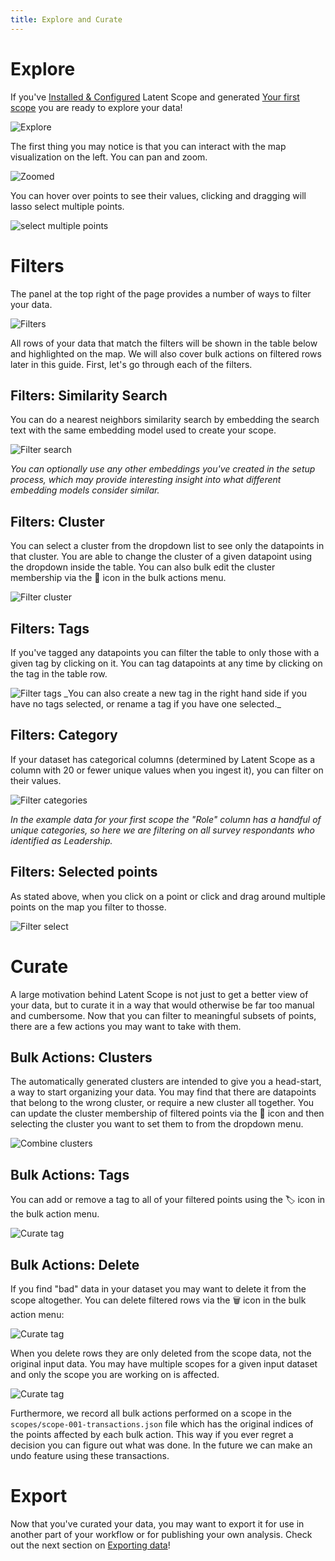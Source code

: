 ```yaml
---
title: Explore and Curate
---
```


# Explore
If you've [Installed & Configured](install-and-config) Latent Scope and generated [Your first scope](your-first-scope) you are ready to explore your data!

<img src="/assets/explore-curate/explore.png" alt="Explore" class="pageshot">

The first thing you may notice is that you can interact with the map visualization on the left. You can pan and zoom.

<img src="/assets/explore-curate/zoomed.png" alt="Zoomed" class="pageshot">

You can hover over points to see their values, clicking and dragging will lasso select multiple points.

<img src="/assets/explore-curate/filter-select.png" alt="select multiple points" class="pageshot">

# Filters

The panel at the top right of the page provides a number of ways to filter your data.

<img src="/assets/explore-curate/filters.png" alt="Filters" class="screenshot">

All rows of your data that match the filters will be shown in the table below and highlighted on the map. We will also cover bulk actions on filtered rows later in this guide.
First, let's go through each of the filters.

## Filters: Similarity Search
You can do a nearest neighbors similarity search by embedding the search text with the same embedding model used to create your scope.

<img src="/assets/explore-curate/filter-search.png" alt="Filter search" class="pageshot">

_You can optionally use any other embeddings you've created in the setup process, which may provide interesting insight into what different embedding models consider similar._

## Filters: Cluster
You can select a cluster from the dropdown list to see only the datapoints in that cluster. You are able to change the cluster of a given datapoint using the dropdown inside the table. You can also bulk edit the cluster membership via the 📍 icon in the bulk actions menu.

<img src="/assets/explore-curate/filter-cluster.png" alt="Filter cluster" class="pageshot">

## Filters: Tags
If you've tagged any datapoints you can filter the table to only those with a given tag by clicking on it. You can tag datapoints at any time by clicking on the tag in the table row.

<img src="/assets/explore-curate/filter-tagged.png" alt="Filter tags" class="pageshot">
_You can also create a new tag in the right hand side if you have no tags selected, or rename a tag if you have one selected._

## Filters: Category
If your dataset has categorical columns (determined by Latent Scope as a column with 20 or fewer unique values when you ingest it), you can filter on their values.

<img src="/assets/explore-curate/filter-column.png" alt="Filter categories" class="pageshot">

_In the example data for your first scope the "Role" column has a handful of unique categories, so here we are filtering on all survey respondants who identified as Leadership._

## Filters: Selected points
As stated above, when you click on a point or click and drag around multiple points on the map you filter to thosse.

<img src="/assets/explore-curate/filter-select.png" alt="Filter select" class="pageshot">


# Curate
A large motivation behind Latent Scope is not just to get a better view of your data, but to curate it in a way that would otherwise be far too manual and cumbersome. Now that you can filter to meaningful subsets of points, there are a few actions you may want to take with them.

## Bulk Actions: Clusters
The automatically generated clusters are intended to give you a head-start, a way to start organizing your data. You may find that there are datapoints that belong to the wrong cluster, or require a new cluster all together. You can update the cluster membership of filtered points via the 📍 icon and then selecting the cluster you want to set them to from the dropdown menu.

<img src="/assets/explore-curate/curate-combine-cluster.png" alt="Combine clusters" class="pageshot">

## Bulk Actions: Tags
You can add or remove a tag to all of your filtered points using the 🏷️ icon in the bulk action menu.

<img src="/assets/explore-curate/curate-tag.png" alt="Curate tag" class="pageshot">

## Bulk Actions: Delete
If you find "bad" data in your dataset you may want to delete it from the scope altogether. You can delete filtered rows via the 🗑️ icon in the bulk action menu:

<img src="/assets/explore-curate/curate-bulk-delete.png" alt="Curate tag" class="pageshot">

When you delete rows they are only deleted from the scope data, not the original input data. You may have multiple scopes for a given input dataset and only the scope you are working on is affected. 

<img src="/assets/explore-curate/curate-deleted.png" alt="Curate tag" class="pageshot">

Furthermore, we record all bulk actions performed on a scope in the `scopes/scope-001-transactions.json` file which has the original indices of the points affected by each bulk action. This way if you ever regret a decision you can figure out what was done. In the future we can make an undo feature using these transactions.

# Export

Now that you've curated your data, you may want to export it for use in another part of your workflow or for publishing your own analysis. Check out the next section on [Exporting data](exporting-data)!


